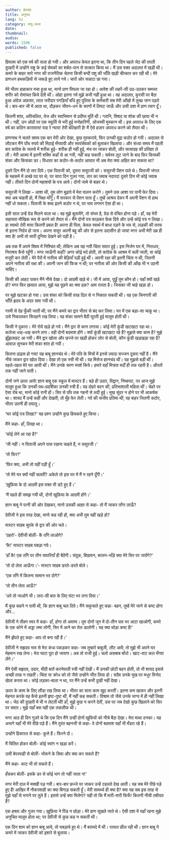 ```yaml
---
author: प्रेमचंद
title: अनुभव
lang: hi
category: लघु-कथा
date: 
thumbnail: 
audio:
words: 1506
published: false
---
```



प्रियतम को एक वर्ष की सज़ा हो गयी। और अपराध केवल इतना था, कि तीन दिन पहले जेठ की तपती दुपहरी में उन्होंने राष्ट्र के कई सेवकों का शर्बत-पान से सत्कार किया था। मैं उस वक्त अदालत में खड़ी थी। कमरे के बाहर सारे नगर की राजनैतिक चेतना किसी बन्दी पशु की भाँति खड़ी चीत्कार कर रही थी। मेरे प्राणधन हथकड़ियों से जकड़े हुए लाये गये। चारों ओर सन्नाटा छा गया।

मेरे भीतर हाहाकार मचा हुआ था, मानो प्राण पिघला जा रहा हो। आवेश की लहरें-सी उठ-उठकर समस्त शरीर को रोमांचत किये देती थीं। ओह! इतना गर्व मुझे कभी नहीं हुआ था। वह अदालत, कुरसी पर बैठा हुआ अंग्रेज़ अफ़सर, लाल जरीदार पगड़ियाँ बाँधे हुए पुलिस के कर्मचारी सब मेरी आँखो में तुच्छ जान पड़ते थे। बार-बार जी में आता था, दौड़कर जीवन-धन के चरणों में लिपट जाऊँ और उसी दशा में प्राण त्याग दूँ।

कितनी शांत, अविचलित, तेज और स्वाभिमान से प्रदीप्त मूर्ति थी। ग्लानि, विषाद या शोक की छाया भी न थी। नहीं, उन ओठों पर एक स्फूर्ति से भरी हुई मनोहारिणी, ओजस्वी मुस्कान थी। इस अपराध के लिए एक वर्ष का कठिन कारावास! वाह रे न्याय! तेरी बलिहारी है! मैं ऐसे हज़ार अपराध करने को तैयार थी।

प्राणनाथ ने चलते समय एक बार मेरी ओर देखा, कुछ मुस्कराये, फिर उनकी मुद्रा कठोर हो गयी। अदालत से लौटकर मैंने पाँच रुपये की मिठाई मँगवायी और स्वयंसेवकों को बुलाकर खिलाया। और संध्या समय मैं पहली बार कांग्रेस के जलसे में शरीक हुई- शरीक ही नहीं हुई, मंच पर जाकर बोली, और सत्याग्रह की प्रतिज्ञा ले ली। मेरी आत्मा में इतनी शक्ति कहाँ से आ गयी, नहीं कह सकती। सर्वस्व लुट जाने के बाद फिर किसकी शंका और किसका डर। विधाता का कठोर-से-कठोर आघात भी अब मेरा क्या अहित कर सकता था?

दूसरे दिन मैंने दो तार दिये। एक पिताजी को, दूसरा ससुरजी को। ससुरजी पेंशन पाते थे। पिताजी जंगल के महकमे में अच्छे पद पर थे; पर सारा दिन गुज़र गया, तार का जवाब नदारद! दूसरे दिन भी कोई जवाब नहीं। तीसरे दिन दोनों महाशयों के पत्र आये। दोनों जामे से बाहर थे।

ससुरजी ने लिखा – आशा थी, तुम लोग बुढ़ापे में मेरा पालन करोगे। तुमने उस आशा पर पानी फेर दिया। क्या अब चाहती हो, मैं भिक्षा माँगूँ। मैं सरकार से पेंशन पाता हूँ। तुम्हें आश्रय देकर मैं अपनी पेंशन से हाथ नहीं धो सकता। पिताजी के शब्द इतने कठोर न थे, पर भाव लगभग ऐसा ही था।

इसी साल उन्हें ग्रेड मिलने वाला था। वह मुझे बुलायेंगे, तो संभव है, ग्रेड से वंचित होना पड़े। हाँ, वह मेरी सहायता मौखिक रूप से करने को तैयार थे। मैंने दोनों पत्र फाड़कर फेंक दिये और उन्हें कोई पत्र न लिखा। हा स्वार्थ! तेरी माया कितनी प्रबल है! अपना ही पिता, केवल स्वार्थ में बाधा पड़ने के भय से, लड़की की तरफ से इतना निर्दय हो जाय। अपना ससुर अपनी बहू की ओर से इतना उदासीन हो जाय! मगर अभी मेरी उम्र ही क्या है! अभी तो सारी दुनिया देखने को पड़ी है।

अब तक मैं अपने विषय में निश्चिंत थी; लेकिन अब यह नयी चिंता सवार हुई। इस निर्जन घर में, निराधार, निराश्रय कैसे रहूँगी। मगर जाऊँगी कहाँ? अगर कोई मर्द होती, तो कांग्रेस के आश्रम में चली जाती, या कोई मजूरी कर लेती। मेरे पैरों में नारीत्व की बेड़ियाँ पड़ी हुई थीं। अपनी रक्षा की इतनी चिंता न थी, जितनी अपने नारीत्व की रक्षा की। अपनी जान की फिक्र न थी; पर नारीत्व की ओर किसी की आँख भी न उठनी चाहिए।

किसी की आहट पाकर मैंने नीचे देखा। दो आदमी खड़े थे। जी में आया, पूछूँ तुम कौन हो। यहाँ क्यों खड़े हो? मगर फिर ख़याल आया, मुझे यह पूछने का क्या हक़? आम रास्ता है। जिसका जी चाहे खड़ा हो।

पर मुझे खटका हो गया। उस शंका को किसी तरह दिल से न निकाल सकती थी। वह एक चिनगारी की भाँति हृदय के अंदर समा गयी थी।

गरमी से देह फुँकी जाती थी; पर मैंने कमरे का द्वार भीतर से बंद कर लिया। घर में एक बड़ा-सा चाकू था। उसे निकालकर सिरहाने रख लिया। वह शंका सामने बैठी घूरती हुई मालूम होती थी।

किसी ने पुकारा। मेरे रोयें खड़े हो गये। मैंने द्वार से कान लगाया। कोई मेरी कुंडी खटखटा रहा था। कलेजा धक्-धक् करने लगा। वही दोनों बदमाश होंगे। क्यों कुंडी खटखटा रहे हैं? मुझसे क्या काम है? मुझे झुँझलाहट आ गयी। मैंने द्वार खोला और छज्जे पर खड़ी होकर ज़ोर से बोली, कौन कुंडी खड़खड़ा रहा है? आवाज़ सुनकर मेरी शंका शांत हो गयी।

कितना ढाढ़स हो गया! यह बाबू ज्ञानचंद थे। मेरे पति के मित्रों में इनसे ज़्यादा सज्जन दूसरा नहीं है। मैंने नीचे जाकर द्वार खोल दिया। देखा तो एक स्त्री भी थी। वह मिसेज ज्ञानचंद थीं। यह मुझसे बड़ी थीं। पहले-पहल मेरे घर आयी थीं। मैंने उनके चरण स्पर्श किये। हमारे वहाँ मित्रता मर्दों ही तक रहती है। औरतों तक नहीं जाने पाती।

दोनों जने ऊपर आये! ज्ञान बाबू एक स्कूल में मास्टर हैं। बड़े ही उदार, विद्वान, निष्कपट, पर आज मुझे मालूम हुआ कि उनकी पथ-प्रदर्शिका उनकी स्त्री हैं। वह दोहरे बदन की, प्रतिभाशाली महिला थीं। चेहरे पर ऐसा रोब था, मानो कोई रानी हों। सिर से पाँव तक गहनों से लदी हुई। मुख सुंदर न होने पर भी आकर्षक था। शायद मैं उन्हें कहीं और देखती; तो मुँह फेर लेती। गर्व की सजीव प्रतिमा थीं; वह बाहर जितनी कठोर, भीतर उतनी ही दयालु।

‘घर कोई पत्र लिखा?’ यह प्रश्न उन्होंने कुछ हिचकते हुए किया।

मैंने कहा- हाँ, लिखा था।

‘कोई लेने आ रहा है?’

‘जी नहीं। न पिताजी अपने पास रखना चाहते हैं, न ससुरजी।’

‘तो फिर?’

‘फिर क्या, अभी तो यहीं पड़ी हूँ।’

‘तो मेरे घर क्यों नहीं चलतीं? अकेले तो इस घर में मैं न रहने दूँगी।’

‘ख़ुफ़िया के दो आदमी इस वक्त भी डटे हुए हैं।’

‘मैं पहले ही समझ गयी थी, दोनों खुफ़िया के आदमी होंगे।’

ज्ञान बाबू ने पत्नी की ओर देखकर, मानो उसकी आज्ञा से कहा- तो मैं जाकर ताँगा लाऊँ?

देवीजी ने इस तरह देखा, मानो कह रही हों, क्या अभी तुम यहीं खड़े हो?

मास्टर साहब चुपके से द्वार की ओर चले।

‘ठहरो’- देवीजी बोलीं- कै ताँगे लाओगे?

‘कै!’ मास्टर साहब घबड़ा गये।

‘हाँ कै! एक ताँगे पर तीन सवारियाँ ही बैठेंगी। संदूक, बिछावन, बरतन-भाँड़े क्या मेरे सिर पर जायेंगे?’

‘तो दो लेता आऊँगा।’- मास्टर साहब डरते-डरते बोले।

‘एक ताँगे में कितना सामान भर दोगे?’

‘तो तीन लेता आऊँ?’

‘अरे तो जाओगे भी। ज़रा-सी बात के लिए घंटा भर लगा दिया।’

मैं कुछ कहने न पायी थी, कि ज्ञान बाबू चल दिये। मैंने सकुचाते हुए कहा- बहन, तुम्हें मेरे जाने से कष्ट होगा और…

देवीजी ने तीक्ष्ण स्वर में कहा- हाँ, होगा तो अवश्य। तुम दोनों जून में दो-तीन पाव भर आटा खाओगी, कमरे के एक कोने में अड्डा जमा लोगी, सिर में आने का तेल डालोगी। यह क्या थोड़ा कष्ट है!’

मैंने झेंपते हुए कहा- आप तो बना रही हैं।’

देवीजी ने सहृदय भाव से मेरा कंधा पकड़कर कहा- जब तुम्हारे बाबूजी, लौट आवें; तो मुझे भी अपने घर मेहमान रख लेना। मेरा घाटा पूरा हो जायगा। अब तो राजी हुई। चलो असबाब बाँधो। खाट-वाट कल मँगवा लेंगे।’

मैंने ऐसी सहृदय, उदार, मीठी बातें करनेवाली स्त्री नहीं देखी। मैं उनकी छोटी बहन होती, तो भी शायद इससे अच्छी तरह न रखतीं। चिंता या क्रोध को तो जैसे उन्होंने जीत लिया हो। सदैव उनके मुख पर मधुर विनोद खेला करता था। कोई लड़का-बाला न था, पर मैंने उन्हें कभी दुखी नहीं देखा।

ऊपर के काम के लिए लौंडा रख लिया था। भीतर का सारा काम खुद करतीं। इतना कम खाकर और इतनी मेहनत करके वह कैसे इतनी हृष्ट-पुष्ट थीं, मैं नहीं कह सकती। विश्राम तो जैसे उनके भाग्य में ही नहीं लिखा था। जेठ की दुपहरी में भी न लेटती थीं! हाँ, मुझे कुछ न करने देतीं, उस पर जब देखो कुछ खिलाने को सिर पर सवार। मुझे यहाँ बस यही एक तकलीफ थी।

मगर आठ ही दिन गुज़रे थे कि एक दिन मैंने उन्हीं दोनों खुफियों को नीचे बैठा देखा। मेरा माथा ठनका। यह अभागे यहाँ भी मेरे पीछे पड़े हैं। मैंने तुरंत बहनजी से कहा- वे दोनों बदमाश यहाँ भी मँडरा रहे हैं।

उन्होंने हिकारत से कहा- कुत्ते हैं। फिरने दो।

मैं चिंतित होकर बोली- कोई स्वांग न खड़ा करें।

उसी बेपरवाही से बोलीं- भोंकने के सिवा और क्या कर सकते हैं?

मैंने कहा- काट भी तो सकते हैं।

हँसकर बोलीं- इसके डर से कोई भाग तो नहीं जाता न!’

मगर मेरी दाल में मक्खी पड़ गयी। बार-बार छज्जे पर जाकर उन्हें टहलते देख आती। यह सब मेरे पीछे पड़े हुए हैं! आखिर मैं नौकरशाही का क्या बिगाड़ सकती हूँ। मेरी सामर्थ्य ही क्या है? क्या यह सब इस तरह से मुझे यहाँ से भगाने पर तुले हैं। इससे उन्हें क्या मिलेगा? यही तो कि मैं मारी-मारी फिरूँ! कितनी नीची तबीयत है?

एक हफ्ता और गुज़र गया। ख़ुफ़िया ने पिंड न छोड़ा। मेरे प्राण सूखते जाते थे। ऐसी दशा में यहाँ रहना मुझे अनुचित मालूम होता था; पर देवीजी से कुछ कह न सकती थी।

एक दिन शाम को ज्ञान बाबू आये, तो घबड़ाये हुए थे। मैं बरामदे में थी। परवल छील रही थी। ज्ञान बाबू ने कमरे में जाकर देवीजी को इशारे से बुलाया।